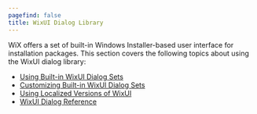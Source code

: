 ```yaml
---
pagefind: false
title: WixUI Dialog Library
---
```


WiX offers a set of built-in Windows Installer-based user interface for 
installation packages. This section covers the following topics about using the WixUI dialog library:

* [Using Built-in WixUI Dialog Sets](wixui_dialog_library/)
* [Customizing Built-in WixUI Dialog Sets](wixui_customizations/)
* [Using Localized Versions of WixUI](wixui_localization/)
* [WixUI Dialog Reference](dialog_reference/)
